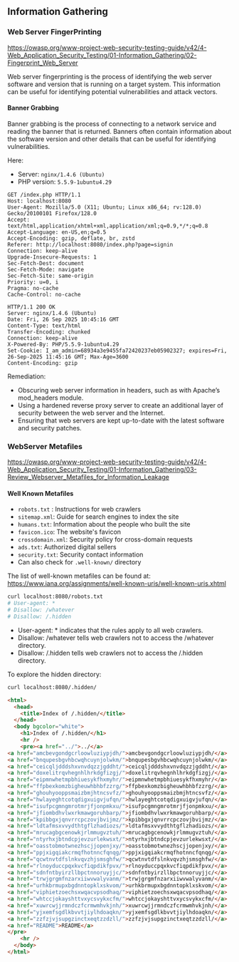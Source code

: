## Information Gathering

### Web Server FingerPrinting

https://owasp.org/www-project-web-security-testing-guide/v42/4-Web_Application_Security_Testing/01-Information_Gathering/02-Fingerprint_Web_Server

Web server fingerprinting is the process of identifying the web server software and version that is running on a target system. This information can be useful for identifying potential vulnerabilities and attack vectors.

#### Banner Grabbing

Banner grabbing is the process of connecting to a network service and reading the banner that is returned. Banners often contain information about the software version and other details that can be useful for identifying vulnerabilities.

Here:

- Server: `nginx/1.4.6 (Ubuntu)`
- PHP version: `5.5.9-1ubuntu4.29`

```http
GET /index.php HTTP/1.1
Host: localhost:8080
User-Agent: Mozilla/5.0 (X11; Ubuntu; Linux x86_64; rv:128.0) Gecko/20100101 Firefox/128.0
Accept: text/html,application/xhtml+xml,application/xml;q=0.9,*/*;q=0.8
Accept-Language: en-US,en;q=0.5
Accept-Encoding: gzip, deflate, br, zstd
Referer: http://localhost:8080/index.php?page=signin
Connection: keep-alive
Upgrade-Insecure-Requests: 1
Sec-Fetch-Dest: document
Sec-Fetch-Mode: navigate
Sec-Fetch-Site: same-origin
Priority: u=0, i
Pragma: no-cache
Cache-Control: no-cache
```

```http
HTTP/1.1 200 OK
Server: nginx/1.4.6 (Ubuntu)
Date: Fri, 26 Sep 2025 10:45:16 GMT
Content-Type: text/html
Transfer-Encoding: chunked
Connection: keep-alive
X-Powered-By: PHP/5.5.9-1ubuntu4.29
Set-Cookie: I_am_admin=68934a3e9455fa72420237eb05902327; expires=Fri, 26-Sep-2025 11:45:16 GMT; Max-Age=3600
Content-Encoding: gzip
```

Remediation:

- Obscuring web server information in headers, such as with Apache’s mod_headers module.
- Using a hardened reverse proxy server to create an additional layer of security between the web server and the Internet.
- Ensuring that web servers are kept up-to-date with the latest software and security patches.

### WebServer Metafiles

https://owasp.org/www-project-web-security-testing-guide/v42/4-Web_Application_Security_Testing/01-Information_Gathering/03-Review_Webserver_Metafiles_for_Information_Leakage

#### Well Known Metafiles

- `robots.txt` : Instructions for web crawlers
- `sitemap.xml`: Guide for search engines to index the site
- `humans.txt`: Information about the people who built the site
- `favicon.ico`: The website's favicon
- `crossdomain.xml`: Security policy for cross-domain requests
- `ads.txt`: Authorized digital sellers
- `security.txt`: Security contact information
- Can also check for `.well-known/` directory

The list of well-known metafiles can be found at: https://www.iana.org/assignments/well-known-uris/well-known-uris.xhtml

```bash
curl localhost:8080/robots.txt
# User-agent: *
# Disallow: /whatever
# Disallow: /.hidden
```

- User-agent: \* indicates that the rules apply to all web crawlers.
- Disallow: /whatever tells web crawlers not to access the /whatever directory.
- Disallow: /.hidden tells web crawlers not to access the /.hidden directory.

To explore the hidden directory:

```bash
curl localhost:8080/.hidden/
```

```html
<html>
  <head>
    <title>Index of /.hidden/</title>
  </head>
  <body bgcolor="white">
    <h1>Index of /.hidden/</h1>
    <hr />
    <pre><a href="../">../</a>
<a href="amcbevgondgcrloowluziypjdh/">amcbevgondgcrloowluziypjdh/</a>                        29-Jun-2021 18:15                   -
<a href="bnqupesbgvhbcwqhcuynjolwkm/">bnqupesbgvhbcwqhcuynjolwkm/</a>                        29-Jun-2021 18:15                   -
<a href="ceicqljdddshxvnvdqzzjgddht/">ceicqljdddshxvnvdqzzjgddht/</a>                        29-Jun-2021 18:15                   -
<a href="doxelitrqvhegnhlhrkdgfizgj/">doxelitrqvhegnhlhrkdgfizgj/</a>                        29-Jun-2021 18:15                   -
<a href="eipmnwhetmpbhiuesykfhxmyhr/">eipmnwhetmpbhiuesykfhxmyhr/</a>                        29-Jun-2021 18:15                   -
<a href="ffpbexkomzbigheuwhbhbfzzrg/">ffpbexkomzbigheuwhbhbfzzrg/</a>                        29-Jun-2021 18:15                   -
<a href="ghouhyooppsmaizbmjhtncsvfz/">ghouhyooppsmaizbmjhtncsvfz/</a>                        29-Jun-2021 18:15                   -
<a href="hwlayeghtcotqdigxuigvjufqn/">hwlayeghtcotqdigxuigvjufqn/</a>                        29-Jun-2021 18:15                   -
<a href="isufpcgmngmrotmrjfjonpmkxu/">isufpcgmngmrotmrjfjonpmkxu/</a>                        29-Jun-2021 18:15                   -
<a href="jfiombdhvlwxrkmawgoruhbarp/">jfiombdhvlwxrkmawgoruhbarp/</a>                        29-Jun-2021 18:15                   -
<a href="kpibbgxjqnvrrcpczovjbvijmz/">kpibbgxjqnvrrcpczovjbvijmz/</a>                        29-Jun-2021 18:15                   -
<a href="ldtafmsxvvydthtgflzhadiozs/">ldtafmsxvvydthtgflzhadiozs/</a>                        29-Jun-2021 18:15                   -
<a href="mrucagbgcenowkjrlmmugvztuh/">mrucagbgcenowkjrlmmugvztuh/</a>                        29-Jun-2021 18:15                   -
<a href="ntyrhxjbtndcpjevzurlekwsxt/">ntyrhxjbtndcpjevzurlekwsxt/</a>                        29-Jun-2021 18:15                   -
<a href="oasstobmotwnezhscjjopenjxy/">oasstobmotwnezhscjjopenjxy/</a>                        29-Jun-2021 18:15                   -
<a href="ppjxigqiakcrmqfhotnncfqnqg/">ppjxigqiakcrmqfhotnncfqnqg/</a>                        29-Jun-2021 18:15                   -
<a href="qcwtnvtdfslnkvqvzhjsmsghfw/">qcwtnvtdfslnkvqvzhjsmsghfw/</a>                        29-Jun-2021 18:15                   -
<a href="rlnoyduccpqxkvcfiqpdikfpvx/">rlnoyduccpqxkvcfiqpdikfpvx/</a>                        29-Jun-2021 18:15                   -
<a href="sdnfntbyirzllbpctnnoruyjjc/">sdnfntbyirzllbpctnnoruyjjc/</a>                        29-Jun-2021 18:15                   -
<a href="trwjgrgmfnzarxiiwvwalyvanm/">trwjgrgmfnzarxiiwvwalyvanm/</a>                        29-Jun-2021 18:15                   -
<a href="urhkbrmupxbgdnntopklxskvom/">urhkbrmupxbgdnntopklxskvom/</a>                        29-Jun-2021 18:15                   -
<a href="viphietzoechsxwqacvpsodhaq/">viphietzoechsxwqacvpsodhaq/</a>                        29-Jun-2021 18:15                   -
<a href="whtccjokayshttvxycsvykxcfm/">whtccjokayshttvxycsvykxcfm/</a>                        29-Jun-2021 18:15                   -
<a href="xuwrcwjjrmndczfcrmwmhvkjnh/">xuwrcwjjrmndczfcrmwmhvkjnh/</a>                        29-Jun-2021 18:15                   -
<a href="yjxemfsgdlkbvvtjiylhdoaqkn/">yjxemfsgdlkbvvtjiylhdoaqkn/</a>                        29-Jun-2021 18:15                   -
<a href="zzfzjvjsupgzinctxeqtzzdzll/">zzfzjvjsupgzinctxeqtzzdzll/</a>                        29-Jun-2021 18:15                   -
<a href="README">README</a>                                             29-Jun-2021 18:15                  34
</pre>
    <hr />
  </body>
</html>
```
